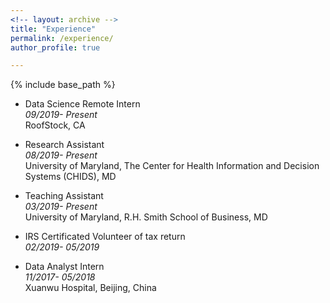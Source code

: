 ```yaml
---
<!-- layout: archive -->
title: "Experience"
permalink: /experience/
author_profile: true

---
```


{% include base_path %}

* Data Science Remote Intern  <br />
_09/2019- Present_ <br />
RoofStock, CA

* Research Assistant <br />
_08/2019- Present_ <br />
University of Maryland, The Center for Health Information and Decision Systems (CHIDS), MD        

* Teaching Assistant <br />
_03/2019- Present_ <br />
University of Maryland, R.H. Smith School of Business, MD

* IRS Certificated Volunteer of tax return <br />
_02/2019- 05/2019_

* Data Analyst Intern <br />
_11/2017- 05/2018_ <br/>
Xuanwu Hospital, Beijing, China  

